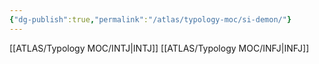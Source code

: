 ```yaml
---
{"dg-publish":true,"permalink":"/atlas/typology-moc/si-demon/"}
---
```



[[ATLAS/Typology MOC/INTJ\|INTJ]]
[[ATLAS/Typology MOC/INFJ\|INFJ]]
